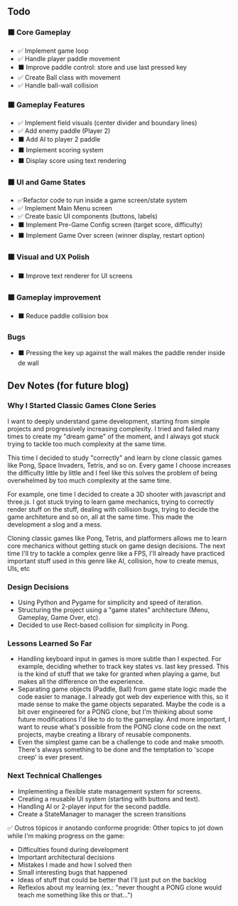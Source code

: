 ## Todo

### ⬛ Core Gameplay
- ✅ Implement game loop
- ✅ Handle player paddle movement
- ⬛ Improve paddle control: store and use last pressed key
- ✅ Create Ball class with movement
- ✅ Handle ball-wall collision

### ⬛ Gameplay Features
- ✅ Implement field visuals (center divider and boundary lines)
- ✅ Add enemy paddle (Player 2)
- ⬛ Add AI to player 2 paddle 
- ⬛ Implement scoring system
- ⬛ Display score using text rendering

### ⬛ UI and Game States
- ✅Refactor code to run inside a game screen/state system
- ✅ Implement Main Menu screen
- ✅ Create basic UI components (buttons, labels)
- ⬛ Implement Pre-Game Config screen (target score, difficulty)
- ⬛ Implement Game Over screen (winner display, restart option)

### ⬛ Visual and UX Polish
- ⬛ Improve text renderer for UI screens

### ⬛ Gameplay improvement
- ⬛ Reduce paddle collision box 

### Bugs
- ⬛ Pressing the key up against the wall makes the paddle render inside de wall

## Dev Notes (for future blog)

### Why I Started Classic Games Clone Series
I want to deeply understand game development, starting from simple projects and progressively increasing complexity. I tried and failed many times to create my "dream game" of the moment, and I always got stuck trying to tackle too much complexity at the same time. 

This time I decided to study "correctly" and learn by clone classic games like Pong, Space Invaders, Tetris, and so on. Every game I choose increases the difficulty little by little and I feel like this solves the problem of being overwhelmed by too much complexity at the same time. 

For example, one time I decided to create a 3D shooter with javascript and three.js. I got stuck trying to learn game mechanics, trying to correctly render stuff on the stuff, dealing with collision bugs, trying to decide the game architeture and so on, all at the same time. This made the development a slog and a mess. 

Cloning classic games like Pong, Tetris, and platformers allows me to learn core mechanics without getting stuck on game design decisions. The next time I'll try to tackle a complex genre like a FPS, I'll already have practiced important stuff used in this genre like AI, collision, how to create menus, UIs, etc

### Design Decisions
- Using Python and Pygame for simplicity and speed of iteration. 
- Structuring the project using a "game states" architecture (Menu, Gameplay, Game Over, etc).
- Decided to use Rect-based collision for simplicity in Pong.

### Lessons Learned So Far
- Handling keyboard input in games is more subtle than I expected. For example, deciding whether to track key states vs. last key pressed. This is the kind of stuff that we take for granted when playing a game, but makes all the difference on the experience.
- Separating game objects (Paddle, Ball) from game state logic made the code easier to manage. I already got web dev experience with this, so it made sense to make the game objects separated. Maybe the code is a bit over engineered for a PONG clone, but I'm thinking about some future modifications I'd like to do to the gameplay. And more important, I want to reuse what's possible from the PONG clone code on the next projects, maybe creating a library of reusable components.
- Even the simplest game can be a challenge to code and make smooth. There's always something to be done and the temptation to 'scope creep' is ever present.

### Next Technical Challenges
- Implementing a flexible state management system for screens.
- Creating a reusable UI system (starting with buttons and text).
- Handling AI or 2-player input for the second paddle.
- Create a StateManager to manager the screen transitions


✅ Outros tópicos  ir anotando conforme progride:
Other topics to jot down while I'm making progress on the game:

- Difficulties found during development
- Important architectural decisions
- Mistakes I made and how I solved then
- Small interesting bugs that happened
- Ideas of stuff that could be better that I'll just put on the backlog
- Reflexios about my learning (ex.: "never thought a PONG clone would teach me something like this or that...")
